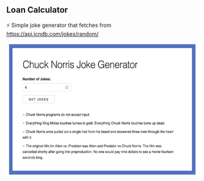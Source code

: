 ## Loan Calculator
⚡ Simple joke generator that fetches from https://api.icndb.com/jokes/random/

<img src="https://github.com/jtc27/Chuck-Norris-Joke-Generator-JS/blob/main/norris.png" height="350">





